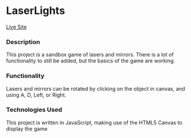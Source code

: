 # LaserLights

[Live Site](https://aidangadberry.github.io/laser-lights/)

### Description

This project is a sandbox game of lasers and mirrors. There is a lot of functionality to still be added, but the basics of the game are working.

### Functionality

Lasers and mirrors can be rotated by clicking on the object in canvas, and using A, D, Left, or Right.

### Technologies Used

This project is written in JavaScript, making use of the HTML5 Canvas to display the game
